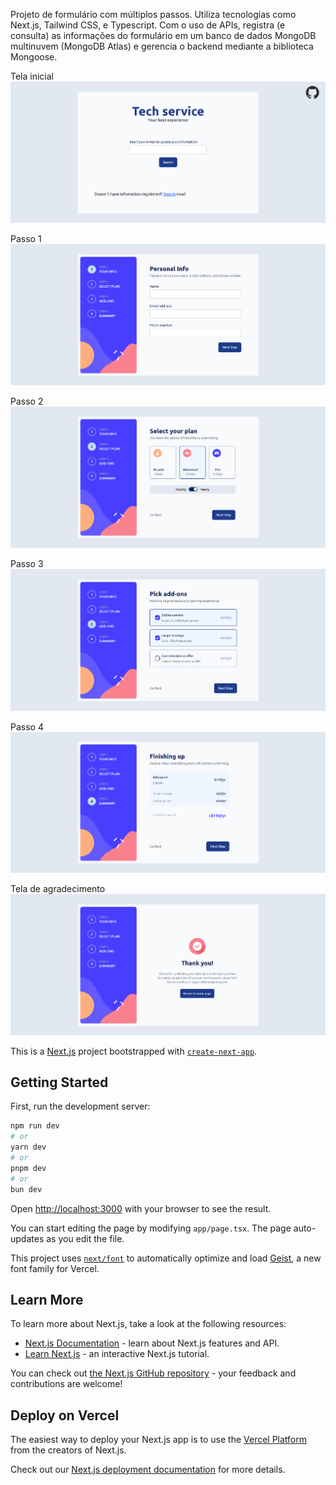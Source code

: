 
Projeto de formulário com múltiplos passos. Utiliza tecnologias como Next.js, Tailwind CSS, e Typescript. Com o uso de APIs, registra (e consulta) as informações do formulário em um banco de dados MongoDB multinuvem (MongoDB Atlas) e gerencia o backend mediante a biblioteca Mongoose.

Tela inicial
![start](https://github.com/Andreirl032/multistep-form/blob/master/screenshots/start.png?raw=true)

Passo 1
![step1](https://github.com/Andreirl032/multistep-form/blob/master/screenshots/step1.png?raw=true)

Passo 2
![step2](https://github.com/Andreirl032/multistep-form/blob/master/screenshots/step2.png?raw=true)

Passo 3
![step3](https://github.com/Andreirl032/multistep-form/blob/master/screenshots/step3.png?raw=true)

Passo 4
![step4](https://github.com/Andreirl032/multistep-form/blob/master/screenshots/step4.png?raw=true)

Tela de agradecimento
![end](https://github.com/Andreirl032/multistep-form/blob/master/screenshots/end.png?raw=true)

This is a [Next.js](https://nextjs.org) project bootstrapped with [`create-next-app`](https://nextjs.org/docs/app/api-reference/cli/create-next-app).

## Getting Started

First, run the development server:

```bash
npm run dev
# or
yarn dev
# or
pnpm dev
# or
bun dev
```

Open [http://localhost:3000](http://localhost:3000) with your browser to see the result.

You can start editing the page by modifying `app/page.tsx`. The page auto-updates as you edit the file.

This project uses [`next/font`](https://nextjs.org/docs/app/building-your-application/optimizing/fonts) to automatically optimize and load [Geist](https://vercel.com/font), a new font family for Vercel.

## Learn More

To learn more about Next.js, take a look at the following resources:

- [Next.js Documentation](https://nextjs.org/docs) - learn about Next.js features and API.
- [Learn Next.js](https://nextjs.org/learn) - an interactive Next.js tutorial.

You can check out [the Next.js GitHub repository](https://github.com/vercel/next.js) - your feedback and contributions are welcome!

## Deploy on Vercel

The easiest way to deploy your Next.js app is to use the [Vercel Platform](https://vercel.com/new?utm_medium=default-template&filter=next.js&utm_source=create-next-app&utm_campaign=create-next-app-readme) from the creators of Next.js.

Check out our [Next.js deployment documentation](https://nextjs.org/docs/app/building-your-application/deploying) for more details.

